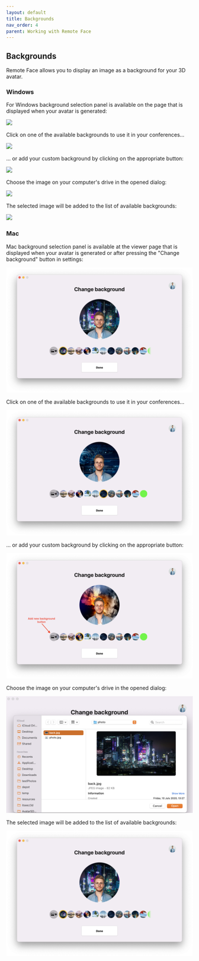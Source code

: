 ```yaml
---
layout: default
title: Backgrounds
nav_order: 4
parent: Working with Remote Face
---
```


## [](#header-2)Backgrounds

Remote Face allows you to display an image as a background for your 3D avatar.

### [](#header-3)Windows

For Windows background selection panel is available on the page that is displayed when your avatar is generated:

![](assets/img/anim_1.png)

Click on one of the available backgrounds to use it in your conferences...

![](assets/img/bg_1.png)

... or add your custom background by clicking on the appropriate button:

![](assets/img/bg_2.png)

Choose the image on your computer's drive in the opened dialog:

![](assets/img/bg_3.png)

The selected image will be added to the list of available backgrounds:

![](assets/img/bg_4.png)

### [](#header-3)Mac

Mac background selection panel is available at the viewer page that is displayed when your avatar is generated or after pressing the "Change background" button in settings:

![](assets/img/mac/anim_1.png)

Click on one of the available backgrounds to use it in your conferences...

![](assets/img/mac/bg_1.png)

... or add your custom background by clicking on the appropriate button:

![](assets/img/mac/bg_2.png)

Choose the image on your computer's drive in the opened dialog:

![](assets/img/mac/bg_3.png)

The selected image will be added to the list of available backgrounds:

![](assets/img/mac/bg_4.png)